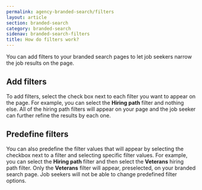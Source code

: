 ```yaml
---
permalink: agency-branded-search/filters
layout: article
section: branded-search
category: branded-search
sidenav: branded-search-filters
title: How do filters work?
---
```

You can add filters to your branded search pages to let job seekers narrow the job results on the page. 

## Add filters
To add filters, select the check box next to each filter you want to appear on the page. For example, you can select the **Hiring path** filter and nothing else. All of the hiring path filters will appear on your page and the job seeker can further refine the results by each one.

## Predefine filters
You can also predefine the filter values that will appear by selecting the checkbox next to a filter and selecting specific filter values. For example, you can select the **Hiring path** filter and then select the **Veterans** hiring path filter. Only the **Veterans** filter will appear, preselected, on your branded search page. Job seekers will not be able to change predefined filter options. 
